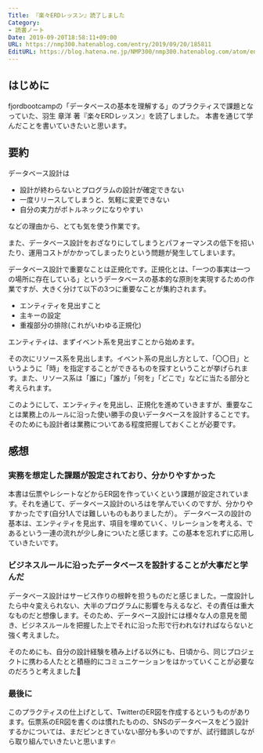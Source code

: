 ```yaml
---
Title: 『楽々ERDレッスン』読了しました
Category:
- 読書ノート
Date: 2019-09-20T18:58:11+09:00
URL: https://nmp300.hatenablog.com/entry/2019/09/20/185811
EditURL: https://blog.hatena.ne.jp/NMP300/nmp300.hatenablog.com/atom/entry/26006613437197949
---
```



## はじめに
fjordbootcampの「データベースの基本を理解する」のプラクティスで課題となっていた、羽生 章洋 著『楽々ERDレッスン』を読了しました。
本書を通じて学んだことを書いていきたいと思います。

## 要約
データベース設計は

 - 設計が終わらないとプログラムの設計が確定できない
 - 一度リリースしてしまうと、気軽に変更できない
 - 自分の実力がボトルネックになりやすい

などの理由から、とても気を使う作業です。

また、データベース設計をおざなりにしてしまうとパフォーマンスの低下を招いたり、運用コストがかかってしまったりという問題が発生してしまいます。

データベース設計で重要なことは正規化です。正規化とは、「一つの事実は一つの場所に存在している」というデータベースの基本的な原則を実現するための作業ですが、大きく分けて以下の3つに重要なことが集約されます。

 - エンティティを見出すこと
 - 主キーの設定
 - 重複部分の排除(これがいわゆる正規化)

エンティティは、まずイベント系を見出すことから始めます。

その次にリソース系を見出します。イベント系の見出し方として、「〇〇日」というように「時」を指定することができるものを探すということが挙げられます。また、リソース系は「誰に」「誰が」「何を」「どこで」などに当たる部分と考えられます。

このようにして、エンティティを見出し、正規化を進めていきますが、重要なことは業務上のルールに沿った使い勝手の良いデータベースを設計することです。そのためにも設計者は業務についてある程度把握しておくことが必要です。

## 感想

### 実務を想定した課題が設定されており、分かりやすかった
本書は伝票やレシートなどからER図を作っていくという課題が設定されています。それを通じて、データベース設計のいろはを学んでいくのですが、分かりやすかったです(自分1人では難しいものもありましたが）。
データベースの設計の基本は、エンティティを見出す、項目を埋めていく、リレーションを考える、であるという一連の流れが少し身についたと感じます。この基本を忘れずに応用していきたいです。

### ビジネスルールに沿ったデータベースを設計することが大事だと学んだ

データベース設計はサービス作りの根幹を担うものだと感じました。一度設計したら中々変えられない、大半のプログラムに影響を与えるなど、その責任は重大なものだと想像します。そのため、データベース設計には様々な人の意見を聞き、ビジネスルールを把握した上でそれに沿った形で行われなければならないと強く考えました。

そのためにも、自分の設計経験を積み上げる以外にも、日頃から、同じプロジェクトに携わる人たとと積極的にコミュニケーションをはかっていくことが必要なのだろうと考えました🤔

### 最後に
このプラクティスの仕上げとして、TwitterのER図を作成するというものがあります。伝票系のER図を書くのは慣れたものの、SNSのデータベースをどう設計するかについては、まだピンときていない部分も多いのですが、試行錯誤しながら取り組んでいきたいと思います🔥
